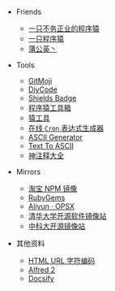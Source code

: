 - Friends

  - [一只不务正业的程序猿](https://keveon.me)
  - [一只程序猿](http://hanfeng.me)
  - [蒲公英丶](http://pqsky.me)

- Tools

  - [GitMoji](http://gitmoji.surge.sh/)
  - [DiyCode](https://www.diycode.cc/sites)
  - [Shields Badge](https://shields.io/)
  - [程序猿工具箱](https://tool.lu/)
  - [猿工具](http://www.yuangongju.com/)
  - [在线 `Cron` 表达式生成器](http://cron.qqe2.com/)
  - [ASCII Generator](http://www.network-science.de/ascii/)
  - [Text To ASCII](http://patorjk.com/software/taag)
  - [神注释大全](https://www.jianshu.com/p/bd1f551a1915)

- Mirrors

  - [淘宝 NPM 镜像](http://npm.taobao.org/)
  - [RubyGems](http://gems.ruby-china.org/)
  - [Aliyun · OPSX](https://opsx.alibaba.com/mirror)
  - [清华大学开源软件镜像站](https://mirror.tuna.tsinghua.edu.cn/)
  - [中科大开源镜像站](http://mirrors.ustc.edu.cn/)

- 其他资料

  - [HTML URL 字符编码](http://www.w3school.com.cn/html/html_urlencode.asp)
  - [Alfred 2](http://www.alfredworkflow.com/)
  - [Docsify](https://docsify.js.org/#/)
